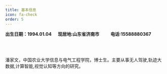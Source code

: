 ```yaml
---
title: 基本信息
icon: fa-check
order: 5
---
```


<style>
  .a{float:left;width:33%;border:1px solid # F00}
  .b{float:left;width:33%;border:1px solid # F00}
  .c{float:left;width:33%;border:1px solid # F00}
</style>
<div class="a">
  <strong>出生日期：1994.01.04</strong>
</div>
<div class="b">
  <strong>现居地:山东省济南市</strong>
</div>
<div class="c">
  <strong>电话:15588880367</strong>
</div>
<br></br>
<br></br>
<p>潘家文，中国农业大学信息与电气工程学院，博士生。主要从事无人驾驶,轨迹大数据,计算智能,视觉认知等方向的研究。</p>
